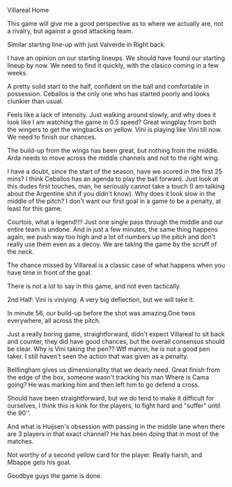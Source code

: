 Villareal Home

This game will give me a good perspective as to where we actually are, not a rivalry, but against a good attacking team.

Similar starting line-up with just Valverde in Right back. 

I have an opinion on our starting lineups. We should have found our starting lineup by now. We need to find it quickly, with the clasico coming in a few weeks.

A pretty solid start to the half, confident on the ball and comfortable in possession. Ceballos is the only one who has started poorly and looks clunkier than usual.

Feels like a lack of intensity. Just walking around slowly, and why does it look like I am watching the game in 0.5 speed?
Great wingplay from both the wingers to get the wingbacks on yellow.
Vini is playing like Vini till now. We need to finish our chances.

The build-up from the wings has been great, but nothing from the middle. Arda needs to move across the middle channels and not to the right wing.

I have a doubt, since the start of the season, have we scored in the first 25 mins? I think Ceballos has an agenda to play the ball forward. Just look at this dudes first touches, man, he seriously cannot take a touch (I am talking about the Argentine shit  if you didn't know). Why does it look slow in the middle of the pitch? I don't want our first goal in a game to be a penalty, at least for this game.

Courtois, what a legend!!!!
Just one single pass through the middle and our entire team is undone. And in just a few minutes, the same thing happens again, we push way too high and a lot of numbers up the pitch and don't really use them even as a decoy. We are taking the game by the scruff of the neck.

The chance missed by Villareal is a classic case of what happens when you have  time in front of the goal.

There is not a lot to say in this game, and not even tactically.

2nd Half:
Vini is viniying. A very big deflection, but we will take it.

In minute 56, our build-up before the shot was amazing.One twos everywhere, all across the pitch.

Just a really boring game, straightforward, didn't expect Villareal to sit back and counter, they did have good chances, but the overall consensus should be clear. Why is Vini taking the pen?? Wtf mannn, he is not a good pen taker. I still haven't seen the action that was given as a penalty.

Belllingham gives us dimensionality that we dearly need.
Great finish from the edge of the box, someone wasn't tracking his man Where is Cama going? He was marking him and then left him to go defend a cross.

Should have been straightforward, but we do tend to make it difficult for ourselves, I think this is kink for the players, to fight hard and "suffer" until the 90''.

And what is Huijsen's obsession with passing in the middle lane when there are 3 players in that exact channel? He has been doing that in most of the matches.

Not worthy of a second yellow card for the player. Really harsh, and Mbappe gets his goal.

Goodbye guys the game is done. 
